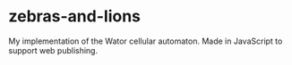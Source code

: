 # zebras-and-lions
My implementation of the Wator cellular automaton. Made in JavaScript to support web publishing.
